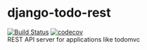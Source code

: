 # django-todo-rest
[![Build Status](https://travis-ci.org/ad-lebedev/django-todo-rest.svg?branch=master)](https://travis-ci.org/ad-lebedev/django-todo-rest)
[![codecov](https://codecov.io/gh/ad-lebedev/django-todo-rest/branch/master/graph/badge.svg)](https://codecov.io/gh/ad-lebedev/django-todo-rest)  
REST API server for applications like todomvc
